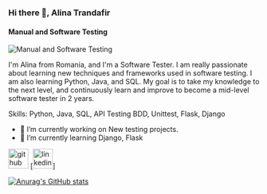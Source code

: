 ### Hi there 👋, Alina Trandafir
#### Manual and Software Testing
![Manual and Software Testing](https://www.digisailor.com/assets/img/services-details/5.gif)

I'm Alina from Romania, and I'm a Software Tester. I am really passionate about learning new techniques and frameworks used in software testing. I am also learning Python, Java, and SQL. My goal is to take my knowledge to the next level, and continuously learn and improve to become a mid-level software tester in 2 years. 

Skills: Python, Java, SQL, API Testing BDD, Unittest, Flask, Django

- 🔭 I’m currently working on New testing projects. 
- 🌱 I’m currently learning Django, Flask 


[<img src='https://cdn.jsdelivr.net/npm/simple-icons@3.0.1/icons/github.svg' alt='github' height='40'>](https://github.com/AlinaTr)  [<img src='https://cdn.jsdelivr.net/npm/simple-icons@3.0.1/icons/linkedin.svg' alt='linkedin' height='40'>]
 
[![Anurag's GitHub stats](https://github-readme-stats.vercel.app/api?username=AlinaTr)](https://github.com/anuraghazra/github-readme-stats)
